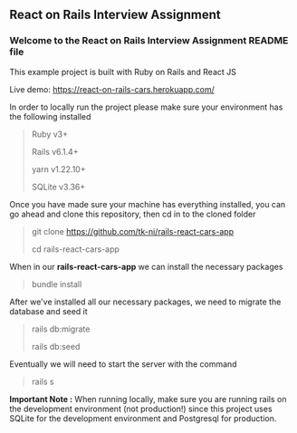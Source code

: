 ## React on Rails Interview Assignment

### Welcome to the React on Rails Interview Assignment README file

This example project is built with Ruby on Rails and React JS

Live demo: https://react-on-rails-cars.herokuapp.com/ 

In order to locally run the project please make sure your environment has the following installed
> Ruby v3+
>
>Rails v6.1.4+
>
>yarn v1.22.10+
>
>SQLite v3.36+

Once you have made sure your machine has everything installed, you can go ahead and clone this repository, then cd in to the cloned folder
> git clone https://github.com/tk-ni/rails-react-cars-app 
>
> cd rails-react-cars-app

When in our **rails-react-cars-app** we can install the necessary packages
> bundle install

After we've installed all our necessary packages, we need to migrate the database and seed it
> rails db:migrate
>
> rails db:seed

Eventually we will need to start the server with the command
> rails s

**Important Note :** When running locally, make sure you are running rails on the development environment (not production!) since this project uses SQLite for the development environment and Postgresql for production.
